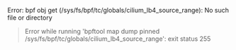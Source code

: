 Error: bpf obj get (/sys/fs/bpf/tc/globals/cilium_lb4_source_range): No such file or directory
> Error while running 'bpftool map dump pinned /sys/fs/bpf/tc/globals/cilium_lb4_source_range':  exit status 255

